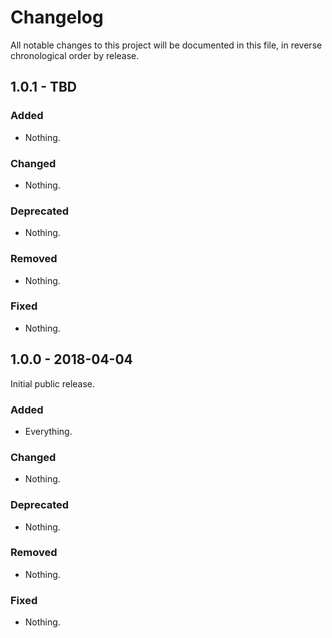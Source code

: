 # Changelog

All notable changes to this project will be documented in this file, in reverse chronological order by release.

## 1.0.1 - TBD

### Added

- Nothing.

### Changed

- Nothing.

### Deprecated

- Nothing.

### Removed

- Nothing.

### Fixed

- Nothing.

## 1.0.0 - 2018-04-04

Initial public release.

### Added

- Everything.

### Changed

- Nothing.

### Deprecated

- Nothing.

### Removed

- Nothing.

### Fixed

- Nothing.


